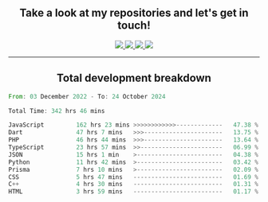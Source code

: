 <h2 align="center">
  Take a look at my repositories and let's get in touch!
</h2>
<p align="center">
  <a href="https://www.instagram.com/rayhanarkan?igsh=MXM3dHhmMTZ3ZWVsaA==">
    <img src="https://img.icons8.com/material-outlined/30/689d6a/instagram.png"/>
  </a>
  <a href="https://www.linkedin.com/in/rayhanarkan/">
    <img src="https://img.icons8.com/material-outlined/30/689d6a/linkedin.png"/>
  </a>
  <a href="">
    <img src="https://img.icons8.com/material-outlined/30/689d6a/geography.png"/>
  </a>
  <a href="mailto:rayhanarkan30@gmail.com">
    <img src="https://img.icons8.com/material-outlined/30/689d6a/email.png"/>
  </a>
</p>

---

<h2 align="center">Total development breakdown</h2>

<p align="center">
<!--START_SECTION:waka-->

```rust
From: 03 December 2022 - To: 24 October 2024

Total Time: 342 hrs 46 mins

JavaScript         162 hrs 23 mins >>>>>>>>>>>>-------------   47.38 %
Dart               47 hrs 7 mins   >>>----------------------   13.75 %
PHP                46 hrs 44 mins  >>>----------------------   13.64 %
TypeScript         23 hrs 57 mins  >>-----------------------   06.99 %
JSON               15 hrs 1 min    >------------------------   04.38 %
Python             11 hrs 42 mins  >------------------------   03.42 %
Prisma             7 hrs 10 mins   >------------------------   02.09 %
CSS                5 hrs 47 mins   -------------------------   01.69 %
C++                4 hrs 30 mins   -------------------------   01.31 %
HTML               3 hrs 59 mins   -------------------------   01.17 %
```

<!--END_SECTION:waka-->
</p>
